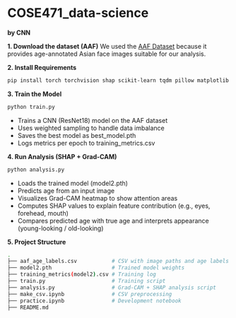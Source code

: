 # COSE471_data-science


**by CNN**

**1. Download the dataset (AAF)**
We used the [AAF Dataset](https://github.com/amineHorseman/AAF-dataset) because it provides age-annotated Asian face images suitable for our analysis.

**2. Install Requirements**
```bash
pip install torch torchvision shap scikit-learn tqdm pillow matplotlib numpy pandas opencv-python
```

**3. Train the Model**
```bash
python train.py
```
- Trains a CNN (ResNet18) model on the AAF dataset
- Uses weighted sampling to handle data imbalance
- Saves the best model as best_model.pth
- Logs metrics per epoch to training_metrics.csv

**4. Run Analysis (SHAP + Grad-CAM)**
```bash
python analysis.py
```
- Loads the trained model (model2.pth)
- Predicts age from an input image
- Visualizes Grad-CAM heatmap to show attention areas
- Computes SHAP values to explain feature contribution (e.g., eyes, forehead, mouth)
- Compares predicted age with true age and interprets appearance (young-looking / old-looking)

**5. Project Structure**
```bash
.
├── aaf_age_labels.csv           # CSV with image paths and age labels
├── model2.pth                   # Trained model weights
├── training_metrics(model2).csv # Training log
├── train.py                     # Training script
├── analysis.py                  # Grad-CAM + SHAP analysis script
├── make_csv.ipynb               # CSV preprocessing
├── practice.ipynb               # Development notebook
├── README.md
```
